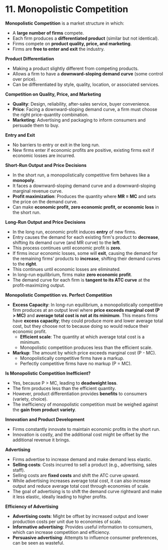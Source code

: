 # 11. Monopolistic Competition

**Monopolistic Competition** is a market structure in which:

- A **large number of firms** compete.
- Each firm produces a **differentiated product** (similar but not identical).
- Firms compete on **product quality, price, and marketing**.
- Firms are **free to enter and exit** the industry.

**Product Differentiation**

- Making a product slightly different from competing products.
- Allows a firm to have a **downward-sloping demand curve** (some control over price).
- Can be differentiated by style, quality, location, or associated services.

**Competition on Quality, Price, and Marketing**

- **Quality**: Design, reliability, after-sales service, buyer convenience.
- **Price**: Facing a downward-sloping demand curve, a firm must choose the right price-quantity combination.
- **Marketing**: Advertising and packaging to inform consumers and persuade them to buy.

**Entry and Exit**

- No barriers to entry or exit in the long run.
- New firms enter if economic profits are positive, existing firms exit if economic losses are incurred.

**Short-Run Output and Price Decisions**

- In the short run, a monopolistically competitive firm behaves like a **monopoly**.
- It faces a downward-sloping demand curve and a downward-sloping marginal revenue curve.
- **Profit maximization**: Produces the quantity where **MR = MC** and sets the price on the demand curve.
- Can make **economic profit, zero economic profit, or economic loss** in the short run.

**Long-Run Output and Price Decisions**

- In the long run, economic profit induces **entry** of new firms.
- Entry causes the demand for each existing firm's product to **decrease**, shifting its demand curve (and MR curve) to the **left**.
- This process continues until economic profit is **zero**.
- If firms incur economic losses, some will **exit**, causing the demand for the remaining firms' products to **increase**, shifting their demand curves to the **right**.
- This continues until economic losses are eliminated.
- In long-run equilibrium, firms make **zero economic profit**.
- The demand curve for each firm is **tangent to its ATC curve** at the profit-maximizing output.

**Monopolistic Competition vs. Perfect Competition**

- **Excess Capacity**: In long-run equilibrium, a monopolistically competitive firm produces at an output level where **price exceeds marginal cost (P > MC)** and **average total cost is not at its minimum**. This means firms have **excess capacity**; they could produce more and lower average total cost, but they choose not to because doing so would reduce their economic profit.
    - **Efficient scale**: The quantity at which average total cost is a minimum.
    - Monopolistic competition produces less than the efficient scale.
- **Markup**: The amount by which price exceeds marginal cost (P - MC).
    - Monopolistically competitive firms have a markup.
    - Perfectly competitive firms have no markup (P = MC).

**Is Monopolistic Competition Inefficient?**

- Yes, because P > MC, leading to **deadweight loss**.
- The firm produces less than the efficient quantity.
- However, product differentiation provides **benefits** to consumers (variety, choice).
- The inefficiency of monopolistic competition must be weighed against the **gain from product variety**.

**Innovation and Product Development**

- Firms constantly innovate to maintain economic profits in the short run.
- Innovation is costly, and the additional cost might be offset by the additional revenue it brings.

**Advertising**

- Firms advertise to increase demand and make demand less elastic.
- **Selling costs**: Costs incurred to sell a product (e.g., advertising, sales staff).
- Selling costs are **fixed costs** and shift the ATC curve upward.
- While advertising increases average total cost, it can also increase output and reduce average total cost through economies of scale.
- The goal of advertising is to shift the demand curve rightward and make it less elastic, ideally leading to higher profits.

**Efficiency of Advertising**

- **Advertising costs**: Might be offset by increased output and lower production costs per unit due to economies of scale.
- **Informative advertising**: Provides useful information to consumers, which can increase competition and efficiency.
- **Persuasive advertising**: Attempts to influence consumer preferences, can be seen as wasteful. 
